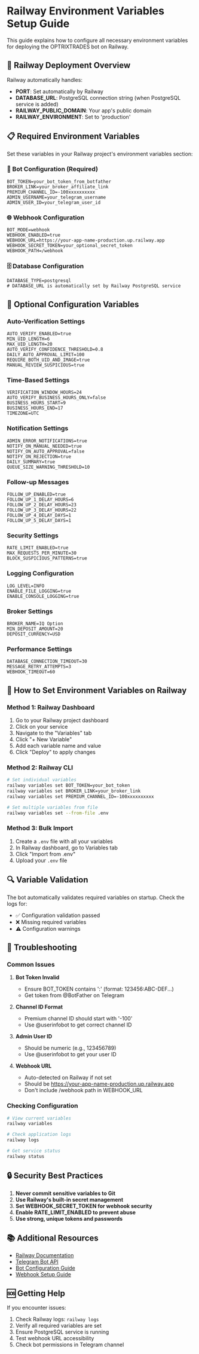 # Railway Environment Variables Setup Guide

This guide explains how to configure all necessary environment variables for deploying the OPTRIXTRADES bot on Railway.

## 🚄 Railway Deployment Overview

Railway automatically handles:
- **PORT**: Set automatically by Railway
- **DATABASE_URL**: PostgreSQL connection string (when PostgreSQL service is added)
- **RAILWAY_PUBLIC_DOMAIN**: Your app's public domain
- **RAILWAY_ENVIRONMENT**: Set to 'production'

## 📋 Required Environment Variables

Set these variables in your Railway project's environment variables section:

### 🤖 Bot Configuration (Required)
```
BOT_TOKEN=your_bot_token_from_botfather
BROKER_LINK=your_broker_affiliate_link
PREMIUM_CHANNEL_ID=-100xxxxxxxxxx
ADMIN_USERNAME=your_telegram_username
ADMIN_USER_ID=your_telegram_user_id
```

### 🌐 Webhook Configuration
```
BOT_MODE=webhook
WEBHOOK_ENABLED=true
WEBHOOK_URL=https://your-app-name-production.up.railway.app
WEBHOOK_SECRET_TOKEN=your_optional_secret_token
WEBHOOK_PATH=/webhook
```

### 🗄️ Database Configuration
```
DATABASE_TYPE=postgresql
# DATABASE_URL is automatically set by Railway PostgreSQL service
```

## 🔧 Optional Configuration Variables

### Auto-Verification Settings
```
AUTO_VERIFY_ENABLED=true
MIN_UID_LENGTH=6
MAX_UID_LENGTH=20
AUTO_VERIFY_CONFIDENCE_THRESHOLD=0.8
DAILY_AUTO_APPROVAL_LIMIT=100
REQUIRE_BOTH_UID_AND_IMAGE=true
MANUAL_REVIEW_SUSPICIOUS=true
```

### Time-Based Settings
```
VERIFICATION_WINDOW_HOURS=24
AUTO_VERIFY_BUSINESS_HOURS_ONLY=false
BUSINESS_HOURS_START=9
BUSINESS_HOURS_END=17
TIMEZONE=UTC
```

### Notification Settings
```
ADMIN_ERROR_NOTIFICATIONS=true
NOTIFY_ON_MANUAL_NEEDED=true
NOTIFY_ON_AUTO_APPROVAL=false
NOTIFY_ON_REJECTION=true
DAILY_SUMMARY=true
QUEUE_SIZE_WARNING_THRESHOLD=10
```

### Follow-up Messages
```
FOLLOW_UP_ENABLED=true
FOLLOW_UP_1_DELAY_HOURS=6
FOLLOW_UP_2_DELAY_HOURS=23
FOLLOW_UP_3_DELAY_HOURS=22
FOLLOW_UP_4_DELAY_DAYS=1
FOLLOW_UP_5_DELAY_DAYS=1
```

### Security Settings
```
RATE_LIMIT_ENABLED=true
MAX_REQUESTS_PER_MINUTE=30
BLOCK_SUSPICIOUS_PATTERNS=true
```

### Logging Configuration
```
LOG_LEVEL=INFO
ENABLE_FILE_LOGGING=true
ENABLE_CONSOLE_LOGGING=true
```

### Broker Settings
```
BROKER_NAME=IQ Option
MIN_DEPOSIT_AMOUNT=20
DEPOSIT_CURRENCY=USD
```

### Performance Settings
```
DATABASE_CONNECTION_TIMEOUT=30
MESSAGE_RETRY_ATTEMPTS=3
WEBHOOK_TIMEOUT=60
```

## 🚀 How to Set Environment Variables on Railway

### Method 1: Railway Dashboard
1. Go to your Railway project dashboard
2. Click on your service
3. Navigate to the "Variables" tab
4. Click "+ New Variable"
5. Add each variable name and value
6. Click "Deploy" to apply changes

### Method 2: Railway CLI
```bash
# Set individual variables
railway variables set BOT_TOKEN=your_bot_token
railway variables set BROKER_LINK=your_broker_link
railway variables set PREMIUM_CHANNEL_ID=-100xxxxxxxxxx

# Set multiple variables from file
railway variables set --from-file .env
```

### Method 3: Bulk Import
1. Create a `.env` file with all your variables
2. In Railway dashboard, go to Variables tab
3. Click "Import from .env"
4. Upload your `.env` file

## 🔍 Variable Validation

The bot automatically validates required variables on startup. Check the logs for:
- ✅ Configuration validation passed
- ❌ Missing required variables
- ⚠️ Configuration warnings

## 🐛 Troubleshooting

### Common Issues

1. **Bot Token Invalid**
   - Ensure BOT_TOKEN contains ':' (format: 123456:ABC-DEF...)
   - Get token from @BotFather on Telegram

2. **Channel ID Format**
   - Premium channel ID should start with '-100'
   - Use @userinfobot to get correct channel ID

3. **Admin User ID**
   - Should be numeric (e.g., 123456789)
   - Use @userinfobot to get your user ID

4. **Webhook URL**
   - Auto-detected on Railway if not set
   - Should be https://your-app-name-production.up.railway.app
   - Don't include /webhook path in WEBHOOK_URL

### Checking Configuration

```bash
# View current variables
railway variables

# Check application logs
railway logs

# Get service status
railway status
```

## 🔒 Security Best Practices

1. **Never commit sensitive variables to Git**
2. **Use Railway's built-in secret management**
3. **Set WEBHOOK_SECRET_TOKEN for webhook security**
4. **Enable RATE_LIMIT_ENABLED to prevent abuse**
5. **Use strong, unique tokens and passwords**

## 📚 Additional Resources

- [Railway Documentation](https://docs.railway.app/)
- [Telegram Bot API](https://core.telegram.org/bots/api)
- [Bot Configuration Guide](./docs/CONFIGURATION.md)
- [Webhook Setup Guide](./docs/WEBHOOK_GUIDE.md)

## 🆘 Getting Help

If you encounter issues:
1. Check Railway logs: `railway logs`
2. Verify all required variables are set
3. Ensure PostgreSQL service is running
4. Test webhook URL accessibility
5. Check bot permissions in Telegram channel
